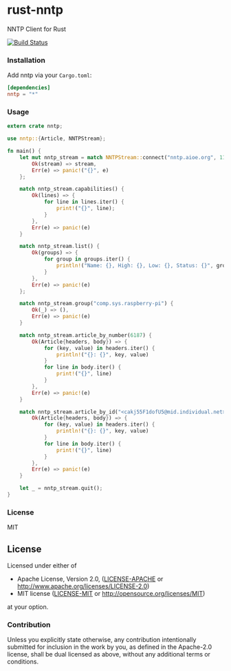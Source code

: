 rust-nntp
================
NNTP Client for Rust


[![Build Status](https://travis-ci.org/mattnenterprise/rust-nntp.svg)](https://travis-ci.org/mattnenterprise/rust-nntp)

### Installation

Add nntp via your `Cargo.toml`:
```toml
[dependencies]
nntp = "*"
```

### Usage
```rs
extern crate nntp;

use nntp::{Article, NNTPStream};

fn main() {
	let mut nntp_stream = match NNTPStream::connect("nntp.aioe.org", 119) {
		Ok(stream) => stream,
		Err(e) => panic!("{}", e)
	};

	match nntp_stream.capabilities() {
		Ok(lines) => {
			for line in lines.iter() {
				print!("{}", line);
			}
		},
		Err(e) => panic!(e)
	}

	match nntp_stream.list() {
		Ok(groups) => {
			for group in groups.iter() {
				println!("Name: {}, High: {}, Low: {}, Status: {}", group.name, group.high, group.low, group.status)
			} 
		},
		Err(e) => panic!(e)
	};

	match nntp_stream.group("comp.sys.raspberry-pi") {
		Ok(_) => (),
		Err(e) => panic!(e)
	}

	match nntp_stream.article_by_number(6187) {
		Ok(Article{headers, body}) => {
			for (key, value) in headers.iter() {
				println!("{}: {}", key, value)
			}
			for line in body.iter() {
				print!("{}", line)
			}
		},
		Err(e) => panic!(e)
	}

	match nntp_stream.article_by_id("<cakj55F1dofU5@mid.individual.net>") {
		Ok(Article{headers, body}) => {
			for (key, value) in headers.iter() {
				println!("{}: {}", key, value)
			}
			for line in body.iter() {
				print!("{}", line)
			}
		},
		Err(e) => panic!(e)
	}	

	let _ = nntp_stream.quit();
}
```

### License

MIT
## License

Licensed under either of

 * Apache License, Version 2.0, ([LICENSE-APACHE](LICENSE-APACHE) or http://www.apache.org/licenses/LICENSE-2.0)
 * MIT license ([LICENSE-MIT](LICENSE-MIT) or http://opensource.org/licenses/MIT)

at your option.

### Contribution

Unless you explicitly state otherwise, any contribution intentionally
submitted for inclusion in the work by you, as defined in the Apache-2.0
license, shall be dual licensed as above, without any additional terms or
conditions.
